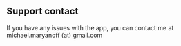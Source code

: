 ## Support contact

If you have any issues with the app, you can contact me at michael.maryanoff (at) gmail.com

